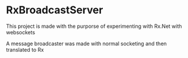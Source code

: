 # RxBroadcastServer

This project is made with the purporse of experimenting with Rx.Net with websockets

A message broadcaster was made with normal socketing and then translated to Rx